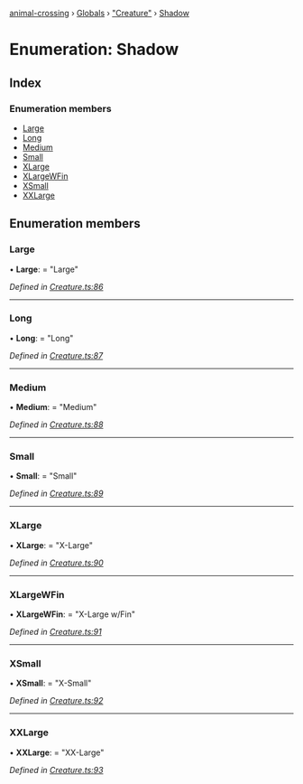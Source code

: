 [animal-crossing](../README.md) › [Globals](../globals.md) › ["Creature"](../modules/_creature_.md) › [Shadow](_creature_.shadow.md)

# Enumeration: Shadow

## Index

### Enumeration members

* [Large](_creature_.shadow.md#large)
* [Long](_creature_.shadow.md#long)
* [Medium](_creature_.shadow.md#medium)
* [Small](_creature_.shadow.md#small)
* [XLarge](_creature_.shadow.md#xlarge)
* [XLargeWFin](_creature_.shadow.md#xlargewfin)
* [XSmall](_creature_.shadow.md#xsmall)
* [XXLarge](_creature_.shadow.md#xxlarge)

## Enumeration members

###  Large

• **Large**: = "Large"

*Defined in [Creature.ts:86](https://github.com/Norviah/animal-crossing/blob/b7769d3/module/types/Creature.ts#L86)*

___

###  Long

• **Long**: = "Long"

*Defined in [Creature.ts:87](https://github.com/Norviah/animal-crossing/blob/b7769d3/module/types/Creature.ts#L87)*

___

###  Medium

• **Medium**: = "Medium"

*Defined in [Creature.ts:88](https://github.com/Norviah/animal-crossing/blob/b7769d3/module/types/Creature.ts#L88)*

___

###  Small

• **Small**: = "Small"

*Defined in [Creature.ts:89](https://github.com/Norviah/animal-crossing/blob/b7769d3/module/types/Creature.ts#L89)*

___

###  XLarge

• **XLarge**: = "X-Large"

*Defined in [Creature.ts:90](https://github.com/Norviah/animal-crossing/blob/b7769d3/module/types/Creature.ts#L90)*

___

###  XLargeWFin

• **XLargeWFin**: = "X-Large w/Fin"

*Defined in [Creature.ts:91](https://github.com/Norviah/animal-crossing/blob/b7769d3/module/types/Creature.ts#L91)*

___

###  XSmall

• **XSmall**: = "X-Small"

*Defined in [Creature.ts:92](https://github.com/Norviah/animal-crossing/blob/b7769d3/module/types/Creature.ts#L92)*

___

###  XXLarge

• **XXLarge**: = "XX-Large"

*Defined in [Creature.ts:93](https://github.com/Norviah/animal-crossing/blob/b7769d3/module/types/Creature.ts#L93)*
